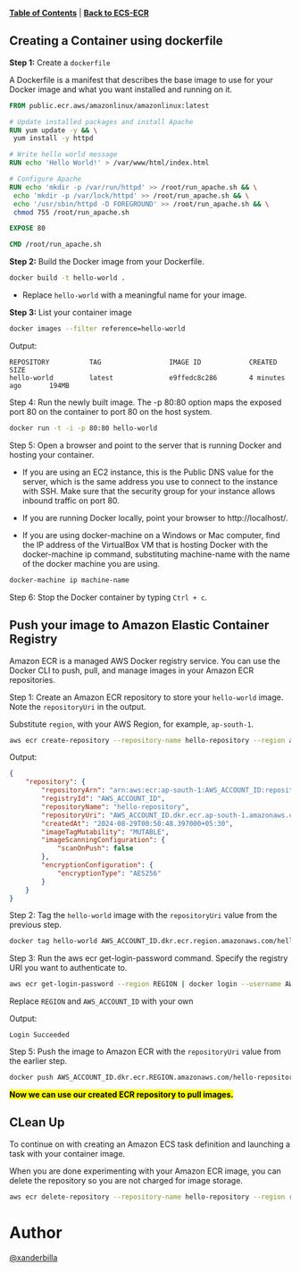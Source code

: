 [**Table of Contents**](https://github.com/xanderbilla/ExamPrep-AWS/blob/main/README.md) | [**Back to ECS-ECR**](https://github.com/xanderbilla/ExamPrep-AWS/blob/main/__Docs/ECS-ECR/Index.md)

## Creating a Container using dockerfile

**Step 1:** Create a `dockerfile`

A Dockerfile is a manifest that describes the base image to use for your Docker image and what you want installed and running on it.

```dockerfile
FROM public.ecr.aws/amazonlinux/amazonlinux:latest

# Update installed packages and install Apache
RUN yum update -y && \
 yum install -y httpd

# Write hello world message
RUN echo 'Hello World!' > /var/www/html/index.html

# Configure Apache
RUN echo 'mkdir -p /var/run/httpd' >> /root/run_apache.sh && \
 echo 'mkdir -p /var/lock/httpd' >> /root/run_apache.sh && \
 echo '/usr/sbin/httpd -D FOREGROUND' >> /root/run_apache.sh && \
 chmod 755 /root/run_apache.sh

EXPOSE 80

CMD /root/run_apache.sh
```

**Step 2:** Build the Docker image from your Dockerfile.

```bash
docker build -t hello-world .
```

- Replace `hello-world` with a meaningful name for your image.

**Step 3:** List your container image

```bash
docker images --filter reference=hello-world
```

Output:

```
REPOSITORY          TAG                 IMAGE ID            CREATED             SIZE
hello-world         latest              e9ffedc8c286        4 minutes ago       194MB
```

Step 4: Run the newly built image. The -p 80:80 option maps the exposed port 80 on the container to port 80 on the host system.

```bash
docker run -t -i -p 80:80 hello-world
```

Step 5: Open a browser and point to the server that is running Docker and hosting your container.

- If you are using an EC2 instance, this is the Public DNS value for the server, which is the same address you use to connect to the instance with SSH. Make sure that the security group for your instance allows inbound traffic on port 80.

- If you are running Docker locally, point your browser to http://localhost/.

- If you are using docker-machine on a Windows or Mac computer, find the IP address of the VirtualBox VM that is hosting Docker with the docker-machine ip command, substituting machine-name with the name of the docker machine you are using.

```bash
docker-machine ip machine-name
```

Step 6: Stop the Docker container by typing `Ctrl + c`.

## Push your image to Amazon Elastic Container Registry

Amazon ECR is a managed AWS Docker registry service. You can use the Docker CLI to push, pull, and manage images in your Amazon ECR repositories. 

Step 1: Create an Amazon ECR repository to store your `hello-world` image. Note the `repositoryUri` in the output.

Substitute `region`, with your AWS Region, for example, `ap-south-1`.

```bash
aws ecr create-repository --repository-name hello-repository --region ap-south-1
```

Output:

```json
{
    "repository": {
        "repositoryArn": "arn:aws:ecr:ap-south-1:AWS_ACCOUNT_ID:repository/hello-repository",
        "registryId": "AWS_ACCOUNT_ID",
        "repositoryName": "hello-repository",
        "repositoryUri": "AWS_ACCOUNT_ID.dkr.ecr.ap-south-1.amazonaws.com/hello-repository",
        "createdAt": "2024-08-29T00:50:48.397000+05:30",
        "imageTagMutability": "MUTABLE",
        "imageScanningConfiguration": {
            "scanOnPush": false
        },
        "encryptionConfiguration": {
            "encryptionType": "AES256"
        }
    }
}
```

Step 2: Tag the `hello-world` image with the `repositoryUri` value from the previous step.

```bash
docker tag hello-world AWS_ACCOUNT_ID.dkr.ecr.region.amazonaws.com/hello-repository
```

Step 3: Run the aws ecr get-login-password command. Specify the registry URI you want to authenticate to.

```bash
aws ecr get-login-password --region REGION | docker login --username AWS --password-stdin AWS_ACCOUNT_ID.dkr.ecr.REGION.amazonaws.com
```

Replace `REGION` and `AWS_ACCOUNT_ID` with your own

Output: 

```
Login Succeeded
```


Step 5: Push the image to Amazon ECR with the `repositoryUri` value from the earlier step.

```bash
docker push AWS_ACCOUNT_ID.dkr.ecr.REGION.amazonaws.com/hello-repository
```

<mark>**Now we can use our created ECR repository to pull images.**

## CLean Up

To continue on with creating an Amazon ECS task definition and launching a task with your container image.  

When you are done experimenting with your Amazon ECR image, you can delete the repository so you are not charged for image storage.

```bash
aws ecr delete-repository --repository-name hello-repository --region region --force
```

# Author

[@xanderbilla](https://xanderbilla.com)